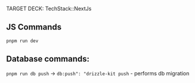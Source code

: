 TARGET DECK: TechStack::NextJs
## JS Commands
`pnpm run dev`

## Database commands:
`pnpm run db push` -> `db:push": "drizzle-kit push` - performs db migration